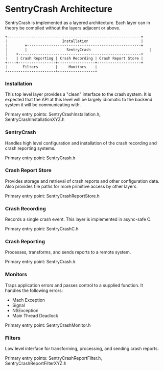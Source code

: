 SentryCrash Architecture
====================

SentryCrash is implemented as a layered architecture. Each layer can in theory be
compiled without the layers adjacent or above.

    +-------------------------------------------------------------+
    |                         Installation                        |
    |        +----------------------------------------------------+
    |        |                  SentryCrash                           |
    |    +--------------------------------------------------------+
    |    | Crash Reporting | Crash Recording | Crash Report Store |
    +----+-----------------+-----------------+--------------------+
    |       Filters        |     Monitors    |
    +----------------------+-----------------+


### Installation

This top level layer provides a "clean" interface to the crash system.
It is expected that the API at this level will be largely idiomatic to
the backend system it will be communicating with.

Primary entry points: SentryCrashInstallation.h, SentryCrashInstallationXYZ.h


### SentryCrash

Handles high level configuration and installation of the crash recording and
crash reporting systems.

Primary entry point: SentryCrash.h


### Crash Report Store

Provides storage and retrieval of crash reports and other configuration data.
Also provides file paths for more primitive access by other layers.

Primary entry point: SentryCrashReportStore.h


### Crash Recording

Records a single crash event. This layer is implemented in async-safe C.

Primary entry point: SentryCrashC.h


### Crash Reporting

Processes, transforms, and sends reports to a remote system.

Primary entry point: SentryCrash.h


### Monitors

Traps application errors and passes control to a supplied function.
It handles the following errors:

* Mach Exception
* Signal
* NSException
* Main Thread Deadlock

Primary entry point: SentryCrashMonitor.h


### Filters

Low level interface for transforming, processing, and sending crash reports.

Primary entry points: SentryCrashReportFilter.h, SentryCrashReportFilterXYZ.h
